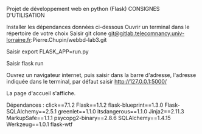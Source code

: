 Projet de développement web en python (Flask)
CONSIGNES D'UTILISATION

Installer les dépendances données ci-dessous
Ouvrir un terminal dans le répertoire de votre choix
Saisir git clone git@gitlab.telecomnancy.univ-lorraine.fr:Pierre.Chupin/webbd-lab3.git

Saisir export FLASK_APP=run.py

Saisir flask run

Ouvrez un navigateur internet, puis saisir dans la barre d'adresse, l'adresse indiquée dans le terminal, par défaut saisir http://127.0.0.1:5000/

La page d'accueil s'affiche.

Dépendances :
click==7.1.2
Flask==1.1.2
flask-blueprint==1.3.0
Flask-SQLAlchemy==2.5.1
greenlet==1.1.0
itsdangerous==1.1.0
Jinja2==2.11.3
MarkupSafe==1.1.1
psycopg2-binary==2.8.6
SQLAlchemy==1.4.15
Werkzeug==1.0.1
flask-wtf
